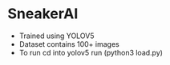 # SneakerAI

- Trained using YOLOV5
- Dataset contains 100+ images
- To run cd into yolov5 run (python3 load.py)
